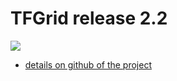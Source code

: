 # TFGrid release 2.2

![](./img/roadmap.png)

- [details on github of the project](https://github.com/orgs/threefoldtech/projects/72)

